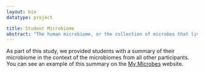 ```yaml
---
layout: bio
datatype: project

title: Student Microbiome
abstract: "The human microbiome, or the collection of microbes that live in and on our bodies are highly personalized. While any two human are typically greater than 99% identical in their genomic composition, they may share none of the same species of bacteria in their gut. At this stage we have very little understanding of the causes of this extreme variability in the human microbiome across individuals. In this study we surveyed microbial communities from approximately one hundred college students at three universities at four body sites (gut, palm of their hand, tongue, and forehead) weekly for ten weeks. By collected detailed information about their lifestyle, diet, and medical conditions via a questionnaire, we can generate data-supported hypotheses about the causes and types of variation in the human microbiome."
---
```


As part of this study, we provided students with a summary of their microbiome in the context of the microbiomes from all other participants. You can see an example of this summary on the <a href="http://my-microbes.qiime.org/">My Microbes</a> website.
